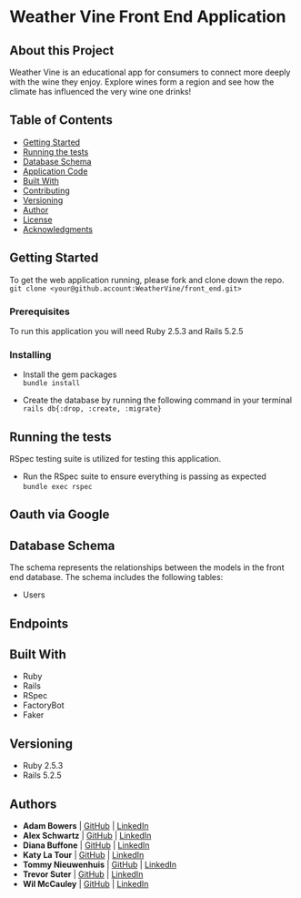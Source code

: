 # Weather Vine Front End Application

## About this Project
Weather Vine is an educational app for consumers to connect more deeply with the wine they enjoy. Explore wines form a region and see how the climate has influenced the very wine one drinks!   

## Table of Contents

  - [Getting Started](#getting-started)
  - [Running the tests](#running-the-tests)
  - [Database Schema](#database-schema)
  - [Application Code](#application-code)
  - [Built With](#built-with)
  - [Contributing](#contributing)
  - [Versioning](#versioning)
  - [Author](#author)
  - [License](#license)
  - [Acknowledgments](#acknowledgments)

## Getting Started

To get the web application running, please fork and clone down the repo.
`git clone <your@github.account:WeatherVine/front_end.git>`

### Prerequisites

To run this application you will need Ruby 2.5.3 and Rails 5.2.5

### Installing

- Install the gem packages  
`bundle install`

- Create the database by running the following command in your terminal
`rails db{:drop, :create, :migrate}`

## Running the tests
RSpec testing suite is utilized for testing this application.
- Run the RSpec suite to ensure everything is passing as expected  
`bundle exec rspec`

## Oauth via Google


## Database Schema
The schema represents the relationships between the models in the  front end database. The schema includes the following tables:
  - Users

## Endpoints

## Built With
- Ruby
- Rails
- RSpec
- FactoryBot
- Faker


## Versioning
- Ruby 2.5.3
- Rails 5.2.5

## Authors
- **Adam Bowers**
| [GitHub](https://github.com/Pragmaticpraxis37) |
  [LinkedIn](https://www.linkedin.com/in/adam-bowers-06a871209/)
- **Alex Schwartz**
| [GitHub](https://github.com/aschwartz1) |
  [LinkedIn](https://www.linkedin.com/in/alex-s-77659758/)
- **Diana Buffone**
| [GitHub](https://github.com/Diana20920) |
  [LinkedIn](https://www.linkedin.com/in/dianabuffone/)
- **Katy La Tour**
| [GitHub](https://github.com/klatour324) |
  [LinkedIn](https://www.linkedin.com/in/klatour324/)
- **Tommy Nieuwenhuis**
|  [GitHub](https://github.com/tsnieuwen) |
    [LinkedIn](https://www.linkedin.com/in/thomasnieuwenhuis/)
- **Trevor Suter**
|    [GitHub](https://github.com/trevorsuter) |
    [LinkedIn](https://www.linkedin.com/in/trevor-suter-216207203/)
- **Wil McCauley**
|    [GitHub](https://github.com/wil-mcc) |
    [LinkedIn](https://www.linkedin.com/in/wil-mccauley/)
